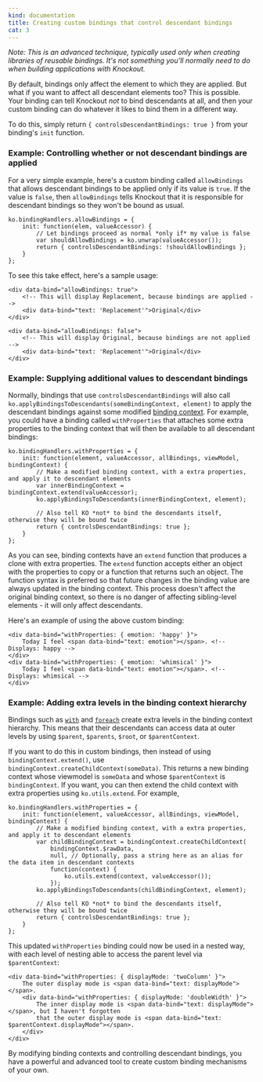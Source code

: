 ```yaml
---
kind: documentation
title: Creating custom bindings that control descendant bindings
cat: 3
---
```


*Note: This is an advanced technique, typically used only when creating libraries of reusable bindings. It's not something you'll normally need to do when building applications with Knockout.*

By default, bindings only affect the element to which they are applied. But what if you want to affect all descendant elements too? This is possible. Your binding can tell Knockout *not* to bind descendants at all, and then your custom binding can do whatever it likes to bind them in a different way.

To do this, simply return `{ controlsDescendantBindings: true }` from your binding's `init` function.

### Example: Controlling whether or not descendant bindings are applied

For a very simple example, here's a custom binding called `allowBindings` that allows descendant bindings to be applied only if its value is `true`. If the value is `false`, then `allowBindings` tells Knockout that it is responsible for descendant bindings so they won't be bound as usual.

    ko.bindingHandlers.allowBindings = {
        init: function(elem, valueAccessor) {
            // Let bindings proceed as normal *only if* my value is false
            var shouldAllowBindings = ko.unwrap(valueAccessor());
            return { controlsDescendantBindings: !shouldAllowBindings };
        }
    };

To see this take effect, here's a sample usage:

    <div data-bind="allowBindings: true">
        <!-- This will display Replacement, because bindings are applied -->
        <div data-bind="text: 'Replacement'">Original</div>
    </div>

    <div data-bind="allowBindings: false">
        <!-- This will display Original, because bindings are not applied -->
        <div data-bind="text: 'Replacement'">Original</div>
    </div>

### Example: Supplying additional values to descendant bindings

Normally, bindings that use `controlsDescendantBindings` will also call `ko.applyBindingsToDescendants(someBindingContext, element)` to apply the descendant bindings against some modified [binding context](binding-context.html). For example, you could have a binding called `withProperties` that attaches some extra properties to the binding context that will then be available to all descendant bindings:

    ko.bindingHandlers.withProperties = {
        init: function(element, valueAccessor, allBindings, viewModel, bindingContext) {
            // Make a modified binding context, with a extra properties, and apply it to descendant elements
            var innerBindingContext = bindingContext.extend(valueAccessor);
            ko.applyBindingsToDescendants(innerBindingContext, element);

            // Also tell KO *not* to bind the descendants itself, otherwise they will be bound twice
            return { controlsDescendantBindings: true };
        }
    };

As you can see, binding contexts have an `extend` function that produces a clone with extra properties. The `extend` function accepts either an object with the properties to copy or a function that returns such an object. The function syntax is preferred so that future changes in the binding value are always updated in the binding context. This process doesn't affect the original binding context, so there is no danger of affecting sibling-level elements - it will only affect descendants.

Here's an example of using the above custom binding:

    <div data-bind="withProperties: { emotion: 'happy' }">
        Today I feel <span data-bind="text: emotion"></span>. <!-- Displays: happy -->
    </div>
    <div data-bind="withProperties: { emotion: 'whimsical' }">
        Today I feel <span data-bind="text: emotion"></span>. <!-- Displays: whimsical -->
    </div>

### Example: Adding extra levels in the binding context hierarchy

Bindings such as [`with`](with-binding.html) and [`foreach`](foreach-binding.html) create extra levels in the binding context hierarchy. This means that their descendants can access data at outer levels by using `$parent`, `$parents`, `$root`, or `$parentContext`.

If you want to do this in custom bindings, then instead of using `bindingContext.extend()`, use `bindingContext.createChildContext(someData)`. This returns a new binding context whose viewmodel is `someData` and whose `$parentContext` is `bindingContext`. If you want, you can then extend the child context with extra properties using `ko.utils.extend`. For example,

    ko.bindingHandlers.withProperties = {
        init: function(element, valueAccessor, allBindings, viewModel, bindingContext) {
            // Make a modified binding context, with a extra properties, and apply it to descendant elements
            var childBindingContext = bindingContext.createChildContext(
                bindingContext.$rawData,
                null, // Optionally, pass a string here as an alias for the data item in descendant contexts
                function(context) {
                    ko.utils.extend(context, valueAccessor());
                });
            ko.applyBindingsToDescendants(childBindingContext, element);

            // Also tell KO *not* to bind the descendants itself, otherwise they will be bound twice
            return { controlsDescendantBindings: true };
        }
    };

This updated `withProperties` binding could now be used in a nested way, with each level of nesting able to access the parent level via `$parentContext`:

    <div data-bind="withProperties: { displayMode: 'twoColumn' }">
        The outer display mode is <span data-bind="text: displayMode"></span>.
        <div data-bind="withProperties: { displayMode: 'doubleWidth' }">
            The inner display mode is <span data-bind="text: displayMode"></span>, but I haven't forgotten
            that the outer display mode is <span data-bind="text: $parentContext.displayMode"></span>.
        </div>
    </div>

By modifying binding contexts and controlling descendant bindings, you have a powerful and advanced tool to create custom binding mechanisms of your own.
